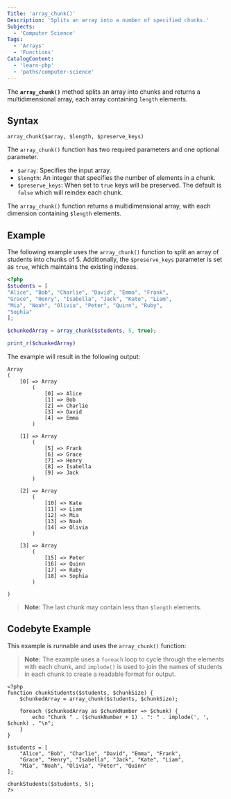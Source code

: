 ```yaml
---
Title: 'array_chunk()'
Description: 'Splits an array into a number of specified chunks.'
Subjects:
  - 'Computer Science'
Tags:
  - 'Arrays'
  - 'Functions'
CatalogContent:
  - 'learn-php'
  - 'paths/computer-science'
---
```


The **`array_chunk()`** method splits an array into chunks and returns a multidimensional array, each array containing `length` elements.

## Syntax

```pseudo
array_chunk($array, $length, $preserve_keys)
```

The `array_chunk()` function has two required parameters and one optional parameter.

- `$array`: Specifies the input array.
- `$length`: An integer that specifies the number of elements in a chunk.
- `$preserve_keys`: When set to `true` keys will be preserved. The default is `false` which will reindex each chunk.

The `array_chunk()` function returns a multidimensional array, with each dimension containing `$length` elements.

## Example

The following example uses the `array_chunk()` function to split an array of students into chunks of 5. Additionally, the `$preserve_keys` parameter is set as `true`, which maintains the existing indexes.

```php
<?php
$students = [
"Alice", "Bob", "Charlie", "David", "Emma", "Frank",
"Grace", "Henry", "Isabella", "Jack", "Kate", "Liam",
"Mia", "Noah", "Olivia", "Peter", "Quinn", "Ruby",
"Sophia"
];

$chunkedArray = array_chunk($students, 5, true);

print_r($chunkedArray)
```

The example will result in the following output:

```shell
Array
(
    [0] => Array
        (
            [0] => Alice
            [1] => Bob
            [2] => Charlie
            [3] => David
            [4] => Emma
        )

    [1] => Array
        (
            [5] => Frank
            [6] => Grace
            [7] => Henry
            [8] => Isabella
            [9] => Jack
        )

    [2] => Array
        (
            [10] => Kate
            [11] => Liam
            [12] => Mia
            [13] => Noah
            [14] => Olivia
        )

    [3] => Array
        (
            [15] => Peter
            [16] => Quinn
            [17] => Ruby
            [18] => Sophia
        )

)
```

> **Note:** The last chunk may contain less than `$length` elements.

## Codebyte Example

This example is runnable and uses the `array_chunk()` function:

> **Note:** The example uses a `foreach` loop to cycle through the elements with each chunk, and `implode()` is used to join the names of students in each chunk to create a readable format for output.

```codebyte/php
<?php
function chunkStudents($students, $chunkSize) {
    $chunkedArray = array_chunk($students, $chunkSize);

    foreach ($chunkedArray as $chunkNumber => $chunk) {
        echo "Chunk " . ($chunkNumber + 1) . ": " . implode(', ', $chunk) . "\n";
    }
}

$students = [
    "Alice", "Bob", "Charlie", "David", "Emma", "Frank",
    "Grace", "Henry", "Isabella", "Jack", "Kate", "Liam",
    "Mia", "Noah", "Olivia", "Peter", "Quinn"
];

chunkStudents($students, 5);
?>
```
